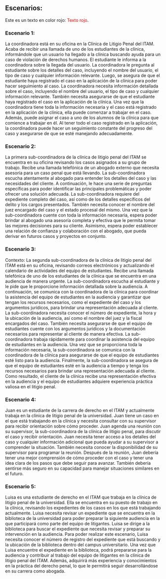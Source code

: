 ## Escenarios: 

Este es un texto en color rojo: <span style="color: red;">Texto rojo</span>.

### Escenario 1:
La coordinadora está en su oficina en la Clínica de Litigio Penal del ITAM. Acaba de recibir una llamada de uno de los estudiantes de la clínica, informándole que un usuario ha llegado a la clínica buscando ayuda para un caso de violación de derechos humanos. El estudiante le informa a la coordinadora sobre la llegada del usuario. La coordinadora le pregunta al estudiante sobre los detalles del caso, incluyendo el nombre del usuario, el tipo de caso y cualquier información relevante. Luego, se asegura de que el estudiante haya registrado el caso en la aplicación de la clínica para poder hacer seguimiento al caso. La coordinadora necesita información detallada sobre el caso, incluyendo el nombre del usuario, el tipo de caso y cualquier información relevante. También necesita asegurarse de que el estudiante haya registrado el caso en la aplicación de la clínica. Una vez que la coordinadora tiene toda la información necesaria y el caso está registrado en la aplicación de la clínica, ella puede comenzar a trabajar en el caso. Además, puede asignar el caso a uno de los alumnos de la clínica para que comience a trabajar en él. Al tener todo el caso registrado en la aplicación, la coordinadora puede hacer un seguimiento constante del progreso del caso y asegurarse de que se esté manejando adecuadamente.

### Escenario 2:
La primera sub-coordinadora de la clínica de litigio penal del ITAM se encuentra en su oficina revisando los casos asignados a su grupo de trabajo. Recibe una llamada telefónica de un abogado externo que necesita asesoría para un caso penal que está llevando. La sub-coordinadora escucha atentamente al abogado para entender los detalles del caso y las necesidades del cliente. A continuación, le hace una serie de preguntas específicas para poder identificar las principales problemáticas y poder ofrecer una solución adecuada. La sub-coordinadora requiere del expediente completo del caso, así como de los detalles específicos del delito y los cargos presentados. También necesita conocer el nombre del juez encargado del caso y el estado procesal del mismo. Una vez que la sub-coordinadora cuente con toda la información necesaria, espera poder brindar al abogado una asesoría completa y efectiva que le permita tomar las mejores decisiones para su cliente. Asimismo, espera poder establecer una relación de confianza y colaboración con el abogado, que pueda derivar en futuros casos y proyectos en conjunto.

### Escenario 3:
Contexto: La segunda sub-coordinadora de la clínica de litigio penal del ITAM está en su oficina, revisando correos electrónicos y actualizando el calendario de actividades del equipo de estudiantes. Recibe una llamada telefónica de uno de los estudiantes de la clínica que se encuentra en una audiencia de manera urgente. La sub-coordinadora escucha al estudiante y le pide que le proporcione información detallada sobre la audiencia. A continuación, se comunica con la coordinadora de la clínica para coordinar la asistencia del equipo de estudiantes en la audiencia y garantizar que tengan los recursos necesarios, como el expediente del caso y los argumentos jurídicos, para brindar una representación adecuada al cliente. La sub-coordinadora necesita conocer el número de expediente, la hora y la ubicación de la audiencia, así como el nombre del juez y la fiscal encargados del caso. También necesita asegurarse de que el equipo de estudiantes cuente con los argumentos jurídicos y la documentación necesarios para representar al cliente de manera efectiva. La sub-coordinadora trabaja rápidamente para coordinar la asistencia del equipo de estudiantes en la audiencia. Una vez que se proporciona toda la información necesaria, la sub-coordinadora se comunica con la coordinadora de la clínica para asegurarse de que el equipo de estudiantes esté listo para la audiencia. Finalmente, la sub-coordinadora se asegura de que el equipo de estudiantes esté en la audiencia a tiempo y tenga los recursos necesarios para brindar una representación adecuada al cliente. Como resultado, el cliente de la clínica recibe una representación efectiva en la audiencia y el equipo de estudiantes adquiere experiencia práctica valiosa en el litigio penal.

### Escenario 4:
Juan es un estudiante de la carrera de derecho en el ITAM y actualmente trabaja en la clínica de litigio penal de la universidad. Juan tiene un caso en el que está trabajando en la clínica y necesita consultar con su supervisor para recibir orientación sobre cómo proceder. Juan agenda una reunión con su supervisor, la sub-coordinadora de la clínica de litigio penal, para discutir el caso y recibir orientación. Juan necesita tener acceso a los detalles del caso y cualquier información adicional que pueda ayudar a su supervisor a comprender la situación. También necesita conocer la disponibilidad de su supervisor para programar la reunión. Después de la reunión, Juan debería tener una mejor comprensión de cómo proceder con el caso y tener una idea clara de los pasos que debe seguir para avanzar. También debería sentirse más seguro en su capacidad para manejar situaciones similares en el futuro.

### Escenario 5:
Luisa es una estudiante de derecho en el ITAM que trabaja en la clínica de litigio penal de la universidad. Ella se encuentra en su puesto de trabajo en la clínica, revisando los expedientes de los casos en los que está trabajando actualmente. Luisa necesita revisar un expediente que se encuentra en la biblioteca de la universidad para poder preparar la siguiente audiencia en la que participará como parte del equipo de litigantes. Luisa se dirige a la biblioteca para buscar el expediente que necesita revisar y preparar su intervención en la audiencia. Para poder realizar este escenario, Luisa necesita conocer el número de registro del expediente que está buscando y la ubicación de la biblioteca dentro del campus universitario. Una vez que Luisa encuentre el expediente en la biblioteca, podrá prepararse para la audiencia y contribuir al trabajo del equipo de litigantes en la clínica de litigio penal del ITAM. Además, adquirirá más experiencia y conocimientos en la práctica del derecho penal, lo que le permitirá seguir desarrollándose en su carrera como abogada.
